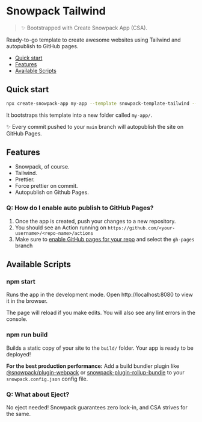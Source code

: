 # Snowpack Tailwind

> ✨ Bootstrapped with Create Snowpack App (CSA).

Ready-to-go template to create awesome websites using Tailwind and autopublish to GitHub pages.

- [Quick start](#quick-start)
- [Features](#features)
- [Available Scripts](#available-scripts)

## Quick start

```sh
npx create-snowpack-app my-app --template snowpack-template-tailwind --use-yarn
```

It bootstraps this template into a new folder called `my-app/`.

✨ Every commit pushed to your `main` branch will autopublish the site on GitHub Pages.

## Features

- Snowpack, of course.
- Tailwind.
- Prettier.
- Force prettier on commit.
- Autopublish on Github Pages.

### Q: How do I enable auto publish to GitHub Pages?
1. Once the app is created, push your changes to a new repository.
2. You should see an Action running on `https://github.com/<your-username>/<repo-name>/actions`
3. Make sure to [enable GitHub pages for your repo](https://docs.github.com/en/free-pro-team@latest/github/working-with-github-pages/configuring-a-publishing-source-for-your-github-pages-site#choosing-a-publishing-source) and select the `gh-pages` branch


## Available Scripts

### npm start

Runs the app in the development mode.
Open http://localhost:8080 to view it in the browser.

The page will reload if you make edits.
You will also see any lint errors in the console.

### npm run build

Builds a static copy of your site to the `build/` folder.
Your app is ready to be deployed!

**For the best production performance:** Add a build bundler plugin like [@snowpack/plugin-webpack](https://github.com/snowpackjs/snowpack/tree/master/plugins/plugin-webpack) or [snowpack-plugin-rollup-bundle](https://github.com/ParamagicDev/snowpack-plugin-rollup-bundle) to your `snowpack.config.json` config file.

### Q: What about Eject?

No eject needed! Snowpack guarantees zero lock-in, and CSA strives for the same.
